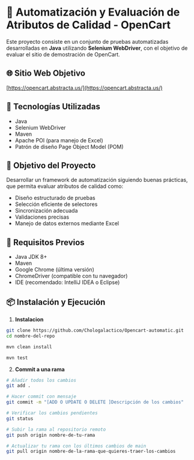 # 🤖 Automatización y Evaluación de Atributos de Calidad - OpenCart

Este proyecto consiste en un conjunto de pruebas automatizadas desarrolladas en **Java** utilizando **Selenium WebDriver**, con el objetivo de evaluar el sitio de demostración de OpenCart.

## 🌐 Sitio Web Objetivo

[https://opencart.abstracta.us/](https://opencart.abstracta.us/)

## 🚀 Tecnologías Utilizadas

- Java  
- Selenium WebDriver  
- Maven  
- Apache POI (para manejo de Excel)  
- Patrón de diseño Page Object Model (POM)  

## 🎯 Objetivo del Proyecto

Desarrollar un framework de automatización siguiendo buenas prácticas, que permita evaluar atributos de calidad como:

- Diseño estructurado de pruebas
- Selección eficiente de selectores
- Sincronización adecuada
- Validaciones precisas
- Manejo de datos externos mediante Excel


## 🧩 Requisitos Previos

- Java JDK 8+
- Maven
- Google Chrome (última versión)
- ChromeDriver (compatible con tu navegador)
- IDE (recomendado: IntelliJ IDEA o Eclipse)

## 📦 Instalación y Ejecución

1. **Instalacion**

```bash
git clone https://github.com/Chologalactico/Opencart-automatic.git
cd nombre-del-repo

mvn clean install

mvn test
```
2. **Commit a una rama**
```bash
# Añadir todos los cambios
git add .

# Hacer commit con mensaje
git commit -m "[ADD O UPDATE O DELETE ]Descripción de los cambios"       //Dependera de que si insertas algo nuevo o una actualizacion de variables

# Verificar los cambios pendientes
git status

# Subir la rama al repositorio remoto
git push origin nombre-de-tu-rama

# Actualizar tu rama con los últimos cambios de main
git pull origin nombre-de-la-rama-que-quieres-traer-los-cambios
```
